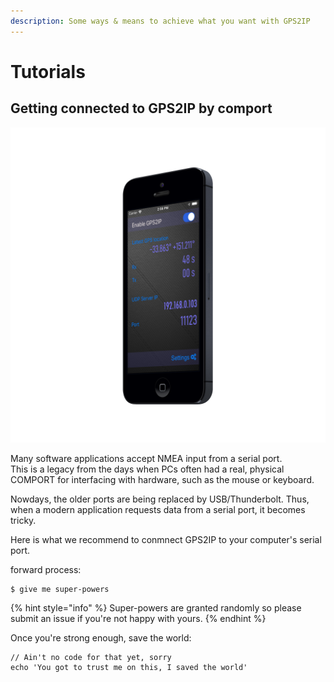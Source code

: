 ```yaml
---
description: Some ways & means to achieve what you want with GPS2IP
---
```


# Tutorials

## 

## Getting connected to GPS2IP by comport

![](.gitbook/assets/simulator-screen-shot-iphone-5s-2018-12-04-at-14.56.37_iphone_black_side2.png)

Many software applications accept NMEA input from a serial port.  
This is a legacy from the days when PCs often had a real, physical COMPORT for interfacing with hardware, such as the mouse or keyboard.

Nowdays, the older ports are being replaced by USB/Thunderbolt. Thus, when a modern application requests data from a serial port, it becomes tricky.

Here is what we recommend to conmnect GPS2IP to your computer's serial port.



forward process:

```
$ give me super-powers
```

{% hint style="info" %}
 Super-powers are granted randomly so please submit an issue if you're not happy with yours.
{% endhint %}

Once you're strong enough, save the world:

```
// Ain't no code for that yet, sorry
echo 'You got to trust me on this, I saved the world'
```



